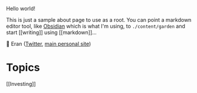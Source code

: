Hello world!

This is just a sample about page to use as a root.
You can point a markdown editor tool, like [Obsidian](https://obsidian.md) which is what I'm using, to `./content/garden` and start [[writing]] using [[markdown]]...

👋 Eran ([Twitter](https://twitter.com/ekampf), [main personal site](https://ekampf.com/))

# Topics

[[Investing]]
